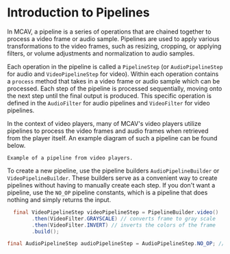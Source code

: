 # Introduction to Pipelines

In MCAV, a pipeline is a series of operations that are chained together to process a video frame or audio sample.
Pipelines are used to apply various transformations to the video frames, such as resizing, cropping, or applying
filters, or volume adjustments and normalization to audio samples.

Each operation in the pipeline is called a `PipelineStep` (or `AudioPipelineStep` for audio and `VideoPipelineStep` for
video). Within each operation contains a `process` method that takes in a video frame or audio sample which can be
processed. Each step of the pipeline is processed sequentially, moving onto the next step until the final output is
produced. This specific operation is defined in the `AudioFilter` for audio pipelines and `VideoFilter` for video
pipelines.

In the context of video players, many of MCAV's video players utilize pipelines to process the video frames and audio
frames when retrieved from the player itself. An example diagram of such a pipeline can be found below.

```{figure} pipeline.png
Example of a pipeline from video players.
```

To create a new pipeline, use the pipeline builders `AudioPipelineBuilder` or `VideoPipelineBuilder`. These builders
serve as a convenient way to create pipelines without having to manually create each step. If you don't want a pipeline,
use the `NO_OP` pipeline constants, which is a pipeline that does nothing and simply returns the input.

```java
  final VideoPipelineStep videoPipelineStep = PipelineBuilder.video()
        .then(VideoFilter.GRAYSCALE) // converts frame to gray scale
        .then(VideoFilter.INVERT) // inverts the colors of the frame
        .build();

final AudioPipelineStep audioPipelineStep = AudioPipelineStep.NO_OP; // does nothing
```